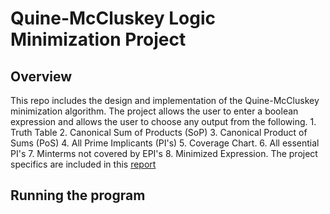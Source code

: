 # Quine-McCluskey Logic Minimization Project

## Overview 
This repo includes the design and implementation of the Quine-McCluskey minimization algorithm. The project allows the user to enter a boolean expression and allows the user to choose any output from the following. 1. Truth Table  2. Canonical Sum of Products (SoP) 3. Canonical Product of Sums (PoS) 4. All Prime Implicants (PI's) 5. Coverage Chart. 6. All essential PI's 7. Minterms not covered by EPI's 8. Minimized Expression. The project specifics are included in this [report](https://github.com/MohamedRagabAbbas/Digital-Design-Project-Final-Version-1/blob/main/Digital%20Design%20Project%201.pdf)

## Running the program



